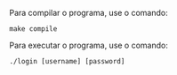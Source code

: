 Para compilar o programa, use o comando:

```
make compile
```

Para executar o programa, use o comando:

```
./login [username] [password]
```